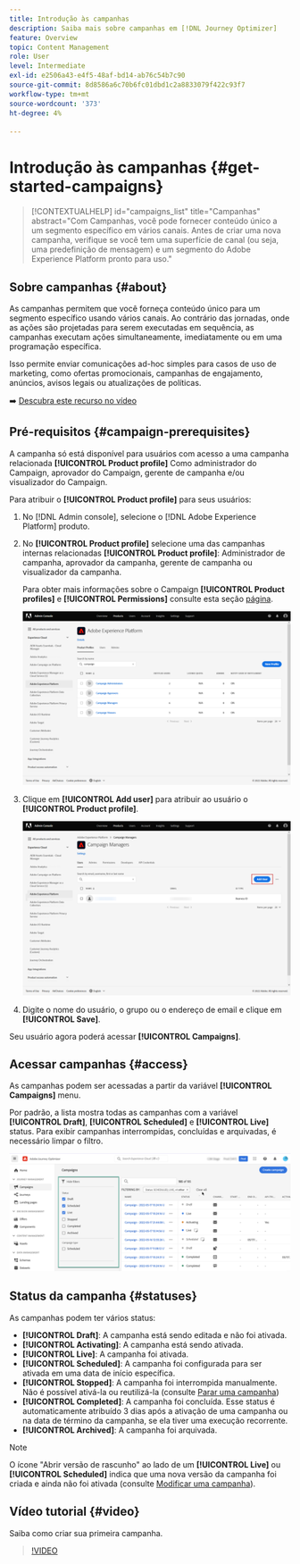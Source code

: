 ```yaml
---
title: Introdução às campanhas
description: Saiba mais sobre campanhas em [!DNL Journey Optimizer]
feature: Overview
topic: Content Management
role: User
level: Intermediate
exl-id: e2506a43-e4f5-48af-bd14-ab76c54b7c90
source-git-commit: 8d8586a6c70b6fc01dbd1c2a8833079f422c93f7
workflow-type: tm+mt
source-wordcount: '373'
ht-degree: 4%

---
```


# Introdução às campanhas {#get-started-campaigns}

>[!CONTEXTUALHELP]
>id="campaigns_list"
>title="Campanhas"
>abstract="Com Campanhas, você pode fornecer conteúdo único a um segmento específico em vários canais. Antes de criar uma nova campanha, verifique se você tem uma superfície de canal (ou seja, uma predefinição de mensagem) e um segmento do Adobe Experience Platform pronto para uso."

## Sobre campanhas {#about}

As campanhas permitem que você forneça conteúdo único para um segmento específico usando vários canais. Ao contrário das jornadas, onde as ações são projetadas para serem executadas em sequência, as campanhas executam ações simultaneamente, imediatamente ou em uma programação específica.

Isso permite enviar comunicações ad-hoc simples para casos de uso de marketing, como ofertas promocionais, campanhas de engajamento, anúncios, avisos legais ou atualizações de políticas.

➡️ [Descubra este recurso no vídeo](#video)

<!--You can create two types of campaigns:

* **Scheduled campaigns** allow for simple ad-hoc batch communications for marketing use cases like promotional offers, engagement campaigns, announcements, legal notices, or policy updates.
* **API Triggered Campaigns** allow for simple transactional/operational messages with REST APIs (password reset, card abandonment, etc.), where the need may involve personalization using profile attributes and contextual data from payload.-->

## Pré-requisitos {#campaign-prerequisites}

A campanha só está disponível para usuários com acesso a uma campanha relacionada **[!UICONTROL Product profile]** Como administrador do Campaign, aprovador do Campaign, gerente de campanha e/ou visualizador do Campaign.

Para atribuir o **[!UICONTROL Product profile]** para seus usuários:

1. No [!DNL Admin console], selecione o [!DNL Adobe Experience Platform] produto.

1. No **[!UICONTROL Product profile]** selecione uma das campanhas internas relacionadas **[!UICONTROL Product profile]**: Administrador de campanha, aprovador da campanha, gerente de campanha ou visualizador da campanha.

   Para obter mais informações sobre o Campaign **[!UICONTROL Product profiles]** e **[!UICONTROL Permissions]** consulte esta seção [página](../administration/ootb-product-profiles.md).

   ![](assets/do-not-localize/admin_1.png)

1. Clique em **[!UICONTROL Add user]** para atribuir ao usuário o **[!UICONTROL Product profile]**.

   ![](assets/do-not-localize/admin_2.png)

1. Digite o nome do usuário, o grupo ou o endereço de email e clique em **[!UICONTROL Save]**.

Seu usuário agora poderá acessar **[!UICONTROL Campaigns]**.

## Acessar campanhas {#access}

As campanhas podem ser acessadas a partir da variável **[!UICONTROL Campaigns]** menu.

Por padrão, a lista mostra todas as campanhas com a variável **[!UICONTROL Draft]**, **[!UICONTROL Scheduled]** e **[!UICONTROL Live]** status. Para exibir campanhas interrompidas, concluídas e arquivadas, é necessário limpar o filtro.

![](assets/create-campaign-list.png)

## Status da campanha {#statuses}

As campanhas podem ter vários status:

* **[!UICONTROL Draft]**: A campanha está sendo editada e não foi ativada.
* **[!UICONTROL Activating]**: A campanha está sendo ativada.
* **[!UICONTROL Live]**: A campanha foi ativada.
* **[!UICONTROL Scheduled]**: A campanha foi configurada para ser ativada em uma data de início específica.
* **[!UICONTROL Stopped]**: A campanha foi interrompida manualmente. Não é possível ativá-la ou reutilizá-la (consulte [Parar uma campanha](modify-stop-campaign.md#stop))
* **[!UICONTROL Completed]**: A campanha foi concluída. Esse status é automaticamente atribuído 3 dias após a ativação de uma campanha ou na data de término da campanha, se ela tiver uma execução recorrente.
* **[!UICONTROL Archived]**: A campanha foi arquivada.

>[!NOTE]
>
>O ícone &quot;Abrir versão de rascunho&quot; ao lado de um **[!UICONTROL Live]** ou **[!UICONTROL Scheduled]** indica que uma nova versão da campanha foi criada e ainda não foi ativada (consulte [Modificar uma campanha](modify-stop-campaign.md#modify)).

## Vídeo tutorial {#video}

Saiba como criar sua primeira campanha.

>[!VIDEO](https://video.tv.adobe.com/v/346680?quality=12)
